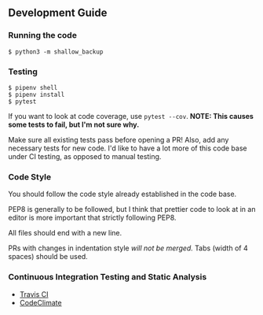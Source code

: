 ## Development Guide

### Running the code

`$ python3 -m shallow_backup`

### Testing

```shell
$ pipenv shell
$ pipenv install
$ pytest
```

If you want to look at code coverage, use `pytest --cov`. **NOTE: This causes some tests to fail, but I'm not sure why.**

Make sure all existing tests pass before opening a PR!
Also, add any necessary tests for new code. I'd like to have a lot more of this code base under CI testing, as opposed to manual testing.

### Code Style

You should follow the code style already established in the code base.

PEP8 is generally to be followed, but I think that prettier code to look at in an editor is more important that strictly following PEP8. 

All files should end with a new line.

PRs with changes in indentation style _will not be merged._ Tabs (width of 4 spaces) should be used.

### Continuous Integration Testing and Static Analysis

+ [Travis CI](https://travis-ci.com/alichtman/shallow-backup)
+ [CodeClimate](https://codeclimate.com/github/alichtman/shallow-backup)

